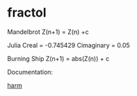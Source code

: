 # fractol

Mandelbrot
Z(n+1) = Z(n) +c


Julia
Creal = -0.745429
Cimaginary = 0.05


Burning Ship
Z(n+1) = abs(Z(n)) + c


Documentation:

[harm](https://harm-smits.github.io/42docs/libs/minilibx)